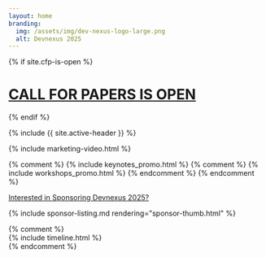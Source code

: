 ```yaml
---
layout: home
branding:
  img: /assets/img/dev-nexus-logo-large.png
  alt: Devnexus 2025
---
```

{% if site.cfp-is-open %}
<div class="featured-header"><h1 class="top-intro"><a href="{{site.links.cfp}}">CALL FOR PAPERS IS OPEN</a></h1></div>
{% endif %}

{% include {{ site.active-header }} %}

{% include marketing-video.html %}

{% comment %}
   {% include keynotes_promo.html %} {% comment %} {% include workshops_promo.html %} {% endcomment %}
{% endcomment %}

<div class="row"><a name="sponsorlist"></a><div class="featured-header"><a class="action-header" href="https://ajug.typeform.com/to/BTa7bZ">Interested in Sponsoring Devnexus 2025?</a></div> 

{% include sponsor-listing.md rendering="sponsor-thumb.html" %}
</div>
{% comment %}
<div><a name="timeline"></a> {% include timeline.html %}</div>
{% endcomment %}